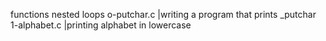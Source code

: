 functions nested loops
o-putchar.c |writing a program that prints _putchar
1-alphabet.c |printing alphabet in lowercase
